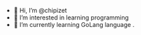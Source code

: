 - 👋 Hi, I’m @chipizet
- 👀 I’m interested in learning programming
- 🌱 I’m currently learning GoLang language
.



